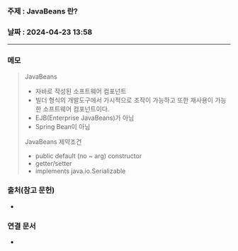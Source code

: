 ### 주제 : JavaBeans 란?

### 날짜 : 2024-04-23 13:58
----
### 메모
>JavaBeans
>	- 자바로 작성된 소프트웨어 컴포넌트
>	- 빌더 형식의 개발도구에서 가시적으로 조작이 가능하고 또한 재사용이 가능한 소프트웨어 컴포넌트이다.
>	- EJB(Enterprise JavaBeans)가 아님
>	- Spring Bean이 아님
> 
> JavaBeans 제약조건
> 	- public default (no ~ arg) constructor
> 	- getter/setter
> 	- implements java.io.Serializable

### 출처(참고 문헌)
-

### 연결 문서
-

